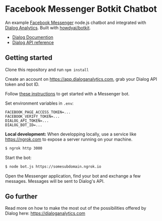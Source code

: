 # Facebook Messenger Botkit Chatbot

An example [Facebook Messenger](https://messenger.com) node.js chatbot and integrated with [Dialog Analytics](https://dialoganalytics.com). Built with [howdyai/botkit](https://github.com/howdyai/botkit).

- [Dialog Documention](https://docs.dialoganalytics.com)
- [Dialog API reference](https://docs.dialoganalytics.com/reference)

## Getting started

Clone this repository and run `npm install`

Create an account on https://app.dialoganalytics.com, grab your Dialog API token and bot ID.

Follow [these instructions](https://github.com/howdyai/botkit/blob/master/readme-facebook.md#getting-started) to get started with a Messenger bot.

Set environment variables in `.env`:

```
FACEBOOK_PAGE_ACCESS_TOKEN=...
FACEBOOK_VERIFY_TOKEN=...
DIALOG_API_TOKEN=...
DIALOG_BOT_ID=...
```

__Local development:__ When developping locally, use a service like https://ngrok.com to expose a server running on your machine.

```bash
$ ngrok http 3000
```

Start the bot:

```bash
$ node bot.js https://somesubdomain.ngrok.io
```

Open the Messenger application, find your bot and exchange a few messages. Messages will be sent to Dialog's API.

## Go further

Read more on how to make the most out of the possibilities offered by Dialog here: https://dialoganalytics.com
